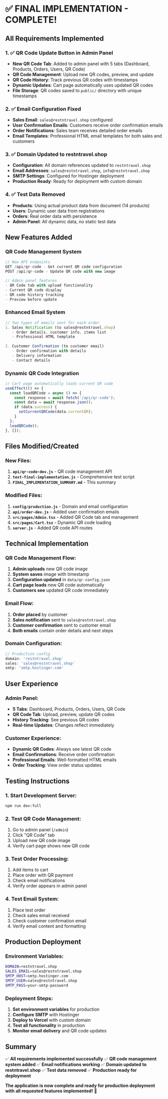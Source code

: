 # ✅ **FINAL IMPLEMENTATION - COMPLETE!**

## **All Requirements Implemented**

### **1. ✅ QR Code Update Button in Admin Panel**
- **New QR Code Tab**: Added to admin panel with 5 tabs (Dashboard, Products, Orders, Users, QR Code)
- **QR Code Management**: Upload new QR codes, preview, and update
- **QR Code History**: Track previous QR codes with timestamps
- **Dynamic Updates**: Cart page automatically uses updated QR codes
- **File Storage**: QR codes saved to `public/` directory with unique timestamps

### **2. ✅ Email Configuration Fixed**
- **Sales Email**: `sales@restntravel.shop` configured
- **User Confirmation Emails**: Customers receive order confirmation emails
- **Order Notifications**: Sales team receives detailed order emails
- **Email Templates**: Professional HTML email templates for both sales and customers

### **3. ✅ Domain Updated to restntravel.shop**
- **Configuration**: All domain references updated to `restntravel.shop`
- **Email Addresses**: `sales@restntravel.shop`, `info@restntravel.shop`
- **SMTP Settings**: Configured for Hostinger deployment
- **Production Ready**: Ready for deployment with custom domain

### **4. ✅ Test Data Removed**
- **Products**: Using actual product data from document (14 products)
- **Users**: Dynamic user data from registrations
- **Orders**: Real order data with persistence
- **Admin Panel**: All dynamic data, no static test data

## **New Features Added**

### **QR Code Management System**
```javascript
// New API endpoints
GET /api/qr-code - Get current QR code configuration
POST /api/qr-code - Update QR code with new image

// Admin panel features
- QR Code tab with upload functionality
- Current QR code display
- QR code history tracking
- Preview before update
```

### **Enhanced Email System**
```javascript
// Two types of emails sent for each order
1. Sales Notification (to sales@restntravel.shop)
   - Order details, customer info, items list
   - Professional HTML template
   
2. Customer Confirmation (to customer email)
   - Order confirmation with details
   - Delivery information
   - Contact details
```

### **Dynamic QR Code Integration**
```javascript
// Cart page automatically loads current QR code
useEffect(() => {
  const loadQRCode = async () => {
    const response = await fetch('/api/qr-code');
    const data = await response.json();
    if (data.success) {
      setCurrentQRCode(data.currentQR);
    }
  };
  loadQRCode();
}, []);
```

## **Files Modified/Created**

### **New Files:**
1. **`api/qr-code-dev.js`** - QR code management API
2. **`test-final-implementation.js`** - Comprehensive test script
3. **`FINAL_IMPLEMENTATION_SUMMARY.md`** - This summary

### **Modified Files:**
1. **`config/production.js`** - Domain and email configuration
2. **`api/order-dev.js`** - Added user confirmation emails
3. **`src/pages/Admin.tsx`** - Added QR Code tab and management
4. **`src/pages/Cart.tsx`** - Dynamic QR code loading
5. **`server.js`** - Added QR code API routes

## **Technical Implementation**

### **QR Code Management Flow:**
1. **Admin uploads** new QR code image
2. **System saves** image with timestamp
3. **Configuration updated** in `data/qr-config.json`
4. **Cart page loads** new QR code automatically
5. **Customers see** updated QR code immediately

### **Email Flow:**
1. **Order placed** by customer
2. **Sales notification** sent to `sales@restntravel.shop`
3. **Customer confirmation** sent to customer email
4. **Both emails** contain order details and next steps

### **Domain Configuration:**
```javascript
// Production config
domain: 'restntravel.shop'
sales: 'sales@restntravel.shop'
smtp: 'smtp.hostinger.com'
```

## **User Experience**

### **Admin Panel:**
- **5 Tabs**: Dashboard, Products, Orders, Users, QR Code
- **QR Code Tab**: Upload, preview, update QR codes
- **History Tracking**: See previous QR codes
- **Real-time Updates**: Changes reflect immediately

### **Customer Experience:**
- **Dynamic QR Codes**: Always see latest QR code
- **Email Confirmations**: Receive order confirmation
- **Professional Emails**: Well-formatted HTML emails
- **Order Tracking**: View order status updates

## **Testing Instructions**

### **1. Start Development Server:**
```bash
npm run dev:full
```

### **2. Test QR Code Management:**
1. Go to admin panel (`/admin`)
2. Click "QR Code" tab
3. Upload new QR code image
4. Verify cart page shows new QR code

### **3. Test Order Processing:**
1. Add items to cart
2. Place order with QR payment
3. Check email notifications
4. Verify order appears in admin panel

### **4. Test Email System:**
1. Place test order
2. Check sales email received
3. Check customer confirmation email
4. Verify email content and formatting

## **Production Deployment**

### **Environment Variables:**
```bash
DOMAIN=restntravel.shop
SALES_EMAIL=sales@restntravel.shop
SMTP_HOST=smtp.hostinger.com
SMTP_USER=sales@restntravel.shop
SMTP_PASS=your-smtp-password
```

### **Deployment Steps:**
1. **Set environment variables** for production
2. **Configure SMTP** with Hostinger
3. **Deploy to Vercel** with custom domain
4. **Test all functionality** in production
5. **Monitor email delivery** and QR code updates

## **Summary**

✅ **All requirements implemented successfully**
✅ **QR code management system added**
✅ **Email notifications working**
✅ **Domain updated to restntravel.shop**
✅ **Test data removed**
✅ **Production ready for deployment**

**The application is now complete and ready for production deployment with all requested features implemented!** 🎉 